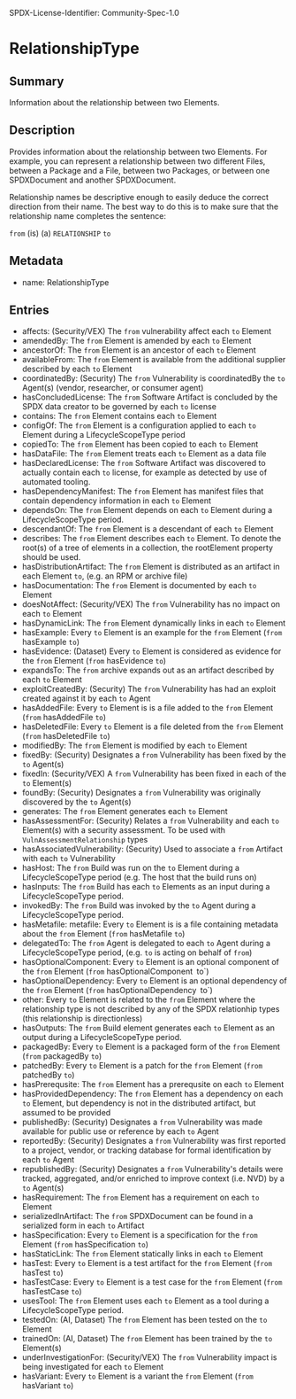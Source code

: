 SPDX-License-Identifier: Community-Spec-1.0

# RelationshipType

## Summary

Information about the relationship between two Elements.

## Description

Provides information about the relationship between two Elements.
For example, you can represent a relationship between two different Files,
between a Package and a File, between two Packages, or between one SPDXDocument and another SPDXDocument.

Relationship names be descriptive enough to easily deduce the correct direction
from their name. The best way to do this is to make sure that the relationship
name completes the sentence:

`from` (is) (a) `RELATIONSHIP` `to`

## Metadata

- name: RelationshipType

## Entries

- affects: (Security/VEX) The `from` vulnerability affect each `to` Element
- amendedBy: The `from` Element is amended by each `to` Element
- ancestorOf: The `from` Element is an ancestor of each `to` Element
- availableFrom: The `from` Element is available from the additional supplier described by each `to` Element
- coordinatedBy: (Security) The `from` Vulnerability is coordinatedBy the `to` Agent(s) (vendor, researcher, or consumer agent)
- hasConcludedLicense: The `from` Software Artifact is concluded by the SPDX data creator to be governed by each `to` license
- contains: The `from` Element contains each `to` Element
- configOf: The `from` Element is a configuration applied to each `to` Element during a LifecycleScopeType period
- copiedTo: The `from` Element has been copied to each `to` Element
- hasDataFile: The `from` Element treats each `to` Element as a data file
- hasDeclaredLicense: The `from` Software Artifact was discovered to actually contain each `to` license, for example as detected by use of automated tooling.
- hasDependencyManifest: The `from` Element has manifest files that contain dependency information in each `to` Element
- dependsOn: The `from` Element depends on each `to` Element during a LifecycleScopeType period.
- descendantOf: The `from` Element is a descendant of each `to` Element
- describes: The `from` Element describes each `to` Element. To denote the root(s) of a tree of elements in a collection, the rootElement property should be used.
- hasDistributionArtifact: The `from` Element is distributed as an artifact in each Element `to`, (e.g. an RPM or archive file)
- hasDocumentation: The `from` Element is documented by each `to` Element
- doesNotAffect: (Security/VEX) The `from` Vulnerability has no impact on each `to` Element
- hasDynamicLink: The `from` Element dynamically links in each `to` Element
- hasExample: Every `to` Element is an example for the `from` Element (`from` hasExample `to`)
- hasEvidence: (Dataset) Every `to` Element is considered as evidence for the `from` Element (`from` hasEvidence `to`)
- expandsTo: The `from` archive expands out as an artifact described by each `to` Element
- exploitCreatedBy: (Security) The `from` Vulnerability has had an exploit created against it by each `to` Agent
- hasAddedFile: Every `to` Element is is a file added to the `from` Element (`from` hasAddedFile `to`)
- hasDeletedFile: Every `to` Element is a file deleted from the `from` Element (`from` hasDeletedFile `to`)
- modifiedBy: The `from` Element is modified by each `to` Element
- fixedBy: (Security) Designates a `from` Vulnerability has been fixed by the `to` Agent(s)
- fixedIn: (Security/VEX) A `from` Vulnerability has been fixed in each of the `to` Element(s)
- foundBy: (Security) Designates a `from` Vulnerability was originally discovered by the `to` Agent(s)
- generates: The `from` Element generates each `to` Element
- hasAssessmentFor: (Security) Relates a `from` Vulnerability and each `to` Element(s) with a security assessment. To be used with `VulnAssessmentRelationship` types
- hasAssociatedVulnerability: (Security) Used to associate a `from` Artifact with each `to` Vulnerability
- hasHost: The `from` Build was run on the `to` Element during a LifecycleScopeType period (e.g. The host that the build runs on)
- hasInputs: The `from` Build has each `to` Elements as an input during a LifecycleScopeType period.
- invokedBy: The `from` Build was invoked by the `to` Agent during a LifecycleScopeType period.
- hasMetafile: metafile: Every `to` Element is is a file containing metadata about the `from` Element (`from` hasMetafile `to`)
- delegatedTo: The `from` Agent is delegated to each `to` Agent during a LifecycleScopeType period, (e.g. `to` is acting on behalf of `from`)
- hasOptionalComponent: Every `to` Element is an optional component of the `from` Element (`from` hasOptionalComponent` `to`)
- hasOptionalDependency: Every `to` Element is an optional dependency of the `from` Element (`from` hasOptionalDependency` `to`)
- other: Every `to` Element is related to the `from` Element where the relationship type is not described by any of the SPDX relationhip types (this relationship is directionless)
- hasOutputs: The `from` Build element generates each `to` Element as an output during a LifecycleScopeType period.
- packagedBy: Every `to` Element is a packaged form of the `from` Element (`from` packagedBy `to`)
- patchedBy: Every `to` Element is a patch for the `from` Element (`from` patchedBy `to`)
- hasPrerequsite: The `from` Element has a prerequsite on each `to` Element
- hasProvidedDependency: The `from` Element has a dependency on each `to` Element, but dependency is not in the distributed artifact, but assumed to be provided
- publishedBy: (Security) Designates a `from` Vulnerability was made available for public use or reference by each `to` Agent
- reportedBy: (Security) Designates a `from` Vulnerability was first reported to a project, vendor, or tracking database for formal identification by each `to` Agent
- republishedBy: (Security) Designates a `from` Vulnerability's details were tracked, aggregated, and/or enriched to improve context (i.e. NVD) by a `to` Agent(s)
- hasRequirement: The `from` Element has a requirement on each `to` Element
- serializedInArtifact: The `from` SPDXDocument can be found in a serialized form in each `to` Artifact
- hasSpecification: Every `to` Element is a specification for the `from` Element (`from` hasSpecification `to`)
- hasStaticLink: The `from` Element statically links in each `to` Element
- hasTest: Every `to` Element is a test artifact for the `from` Element (`from` hasTest `to`)
- hasTestCase: Every `to` Element is a test case for the `from` Element (`from` hasTestCase `to`)
- usesTool: The `from` Element uses each `to` Element as a tool during a LifecycleScopeType period.
- testedOn: (AI, Dataset) The `from` Element has been tested on the `to` Element
- trainedOn: (AI, Dataset) The `from` Element has been trained by the `to` Element(s)
- underInvestigationFor: (Security/VEX) The `from` Vulnerability impact is being investigated for each `to` Element
- hasVariant: Every `to` Element is a variant the `from` Element (`from` hasVariant `to`)
